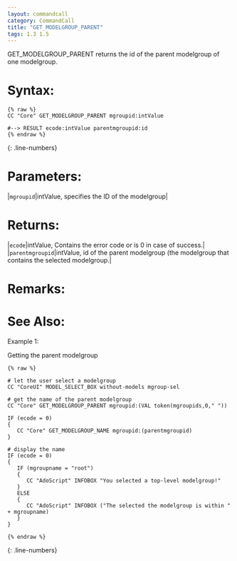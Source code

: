 ```yaml
---
layout: commandcall
category: CommandCall
title: "GET_MODELGROUP_PARENT"
tags: 1.3 1.5
---
```


GET_MODELGROUP_PARENT returns the id of the parent modelgroup of one modelgroup.

# Syntax:  

```adoscript
{% raw %}
CC "Core" GET_MODELGROUP_PARENT mgroupid:intValue

#--> RESULT ecode:intValue parentmgroupid:id 
{% endraw %}
```
{: .line-numbers}

# Parameters:  

|`mgroupid`|intValue, specifies the ID of the modelgroup|

# Returns:  

|`ecode`|intValue, Contains the error code or is 0 in case of success.|
|`parentmgroupid`|intValue, id of the parent modelgroup (the modelgroup that contains the selected modelgroup.|

# Remarks:



# See Also:  



Example 1:

Getting the parent modelgroup  
```adoscript
{% raw %}

# let the user select a modelgroup
CC "CoreUI" MODEL_SELECT_BOX without-models mgroup-sel

# get the name of the parent modelgroup
CC "Core" GET_MODELGROUP_PARENT mgroupid:(VAL token(mgroupids,0," "))

IF (ecode = 0)
{
   CC "Core" GET_MODELGROUP_NAME mgroupid:(parentmgroupid)
}

# display the name
IF (ecode = 0)
{
   IF (mgroupname = "root")
   {
      CC "AdoScript" INFOBOX "You selected a top-level modelgroup!"
   }
   ELSE
   {
      CC "AdoScript" INFOBOX ("The selected the modelgroup is within " + mgroupname)
   }
}

{% endraw %}
```
{: .line-numbers}

